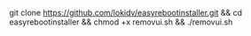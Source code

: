 git clone https://github.com/lokidv/easyrebootinstaller.git && cd  easyrebootinstaller && chmod +x removui.sh && ./removui.sh
